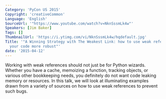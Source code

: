 ```yaml
---
Category: 'PyCon US 2015'
Copyright: 'creativeCommon'
Language: 'English'
SourceUrl: '"https://www.youtube.com/watch?v=NknSssmLk4w"'
Speakers: [Jim Baker]
Tags: []
ThumbnailUrl: 'https://i.ytimg.com/vi/NknSssmLk4w/hqdefault.jpg'
Title: '"A Winning Strategy with The Weakest Link: how to use weak references to make
  your code more robust"'
date: '2015-04-12'
---
```

Working with weak references should not just be for Python wizards. Whether you have a cache, memoizing a function, tracking objects, or various other bookkeeping needs, you definitely do not want code leaking memory or resources. In this talk, we will look at illuminating examples drawn from a variety of sources on how to use weak references to prevent such bugs.

